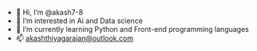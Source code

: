 - 👋 Hi, I’m @akash7-8
- 👀 I’m interested in Ai and Data science
- 🌱 I’m currently learning Python and Front-end programming languages
- 📫 akashthiyagarajan@outlook.com

<!---
akash7-8/akash7-8 is a ✨ special ✨ repository because its `README.md` (this file) appears on your GitHub profile.
You can click the Preview link to take a look at your changes.
--->
